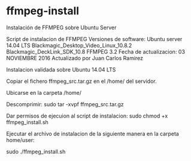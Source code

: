 # ffmpeg-install
Instalación de FFMPEG sobre Ubuntu Server

Script de instalacion de FFMPEG
 Versiones de software:
    Ubuntu server 14.04 LTS
 		Blackmagic_Desktop_Video_Linux_10.8.2 
		Blackmagic_DeckLink_SDK_10.8 
		FFMPEG 3.2 
 Fecha de actualizacion: 03 NOVIEMBRE 2016
 Actualizado por Juan Carlos Ramirez

Instalacion validada sobre Ubuntu 14.04 LTS

Copiar el fichero ffmpeg_src.tar.gz en el /home/<user> del servidor.

Ubicarse en la carpeta /home/<user>

Descomprimir: 
	sudo tar -xvpf ffmpeg_src.tar.gz

Dar permisos de ejecuion al script de instalacion:
	sudo chmod +x ffmpeg_install.sh

Ejecutar el archivo de instalacion de la siguiente manera en la carpeta home/user:

sudo ./ffmpeg_install.sh 
